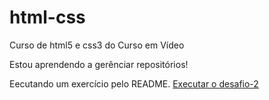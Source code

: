 # html-css
 Curso de html5 e css3 do Curso em Vídeo

 Estou aprendendo a gerênciar repositórios!

Eecutando um exercício pelo README.
<a href="https://fabricioapreendiz.github.io/html-css/exercicios/desafio-2/">Executar o desafio-2</a>